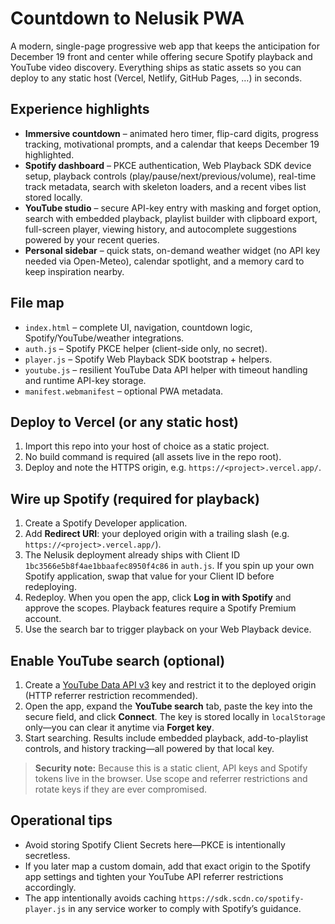 # Countdown to Nelusik PWA

A modern, single-page progressive web app that keeps the anticipation for December 19 front and center while offering secure Spotify playback and YouTube video discovery. Everything ships as static assets so you can deploy to any static host (Vercel, Netlify, GitHub Pages, …) in seconds.

## Experience highlights
- **Immersive countdown** – animated hero timer, flip-card digits, progress tracking, motivational prompts, and a calendar that keeps December 19 highlighted.
- **Spotify dashboard** – PKCE authentication, Web Playback SDK device setup, playback controls (play/pause/next/previous/volume), real-time track metadata, search with skeleton loaders, and a recent vibes list stored locally.
- **YouTube studio** – secure API-key entry with masking and forget option, search with embedded playback, playlist builder with clipboard export, full-screen player, viewing history, and autocomplete suggestions powered by your recent queries.
- **Personal sidebar** – quick stats, on-demand weather widget (no API key needed via Open-Meteo), calendar spotlight, and a memory card to keep inspiration nearby.

## File map
- `index.html` – complete UI, navigation, countdown logic, Spotify/YouTube/weather integrations.
- `auth.js` – Spotify PKCE helper (client-side only, no secret).
- `player.js` – Spotify Web Playback SDK bootstrap + helpers.
- `youtube.js` – resilient YouTube Data API helper with timeout handling and runtime API-key storage.
- `manifest.webmanifest` – optional PWA metadata.

## Deploy to Vercel (or any static host)
1. Import this repo into your host of choice as a static project.
2. No build command is required (all assets live in the repo root).
3. Deploy and note the HTTPS origin, e.g. `https://<project>.vercel.app/`.

## Wire up Spotify (required for playback)
1. Create a Spotify Developer application.
2. Add **Redirect URI**: your deployed origin with a trailing slash (e.g. `https://<project>.vercel.app/`).
3. The Nelusik deployment already ships with Client ID `1bc3566e5b8f4ae1bbaafec8950f4c86` in `auth.js`. If you spin up your own Spotify
   application, swap that value for your Client ID before redeploying.
4. Redeploy. When you open the app, click **Log in with Spotify** and approve the scopes. Playback features require a Spotify Premium account.
5. Use the search bar to trigger playback on your Web Playback device.

## Enable YouTube search (optional)
1. Create a [YouTube Data API v3](https://console.cloud.google.com/apis/api/youtube.googleapis.com/) key and restrict it to the deployed origin (HTTP referrer restriction recommended).
2. Open the app, expand the **YouTube search** tab, paste the key into the secure field, and click **Connect**. The key is stored locally in `localStorage` only—you can clear it anytime via **Forget key**.
3. Start searching. Results include embedded playback, add-to-playlist controls, and history tracking—all powered by that local key.

> **Security note:** Because this is a static client, API keys and Spotify tokens live in the browser. Use scope and referrer restrictions and rotate keys if they are ever compromised.

## Operational tips
- Avoid storing Spotify Client Secrets here—PKCE is intentionally secretless.
- If you later map a custom domain, add that exact origin to the Spotify app settings and tighten your YouTube API referrer restrictions accordingly.
- The app intentionally avoids caching `https://sdk.scdn.co/spotify-player.js` in any service worker to comply with Spotify’s guidance.
